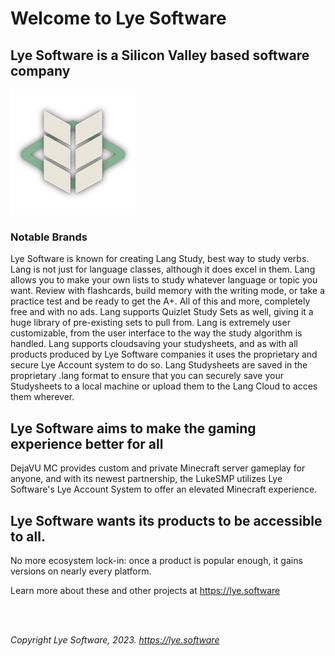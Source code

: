 # Welcome to Lye Software
## Lye Software is a Silicon Valley based software company

<img src="https://github.com/nwvbug/nwvbug-logos/blob/main/lye%20logo/lyelogo.png?raw=true" height="200px" width="auto">


### Notable Brands

Lye Software is known for creating Lang Study, best way to study verbs. Lang is not just for language classes, although it does excel in them. Lang allows you to make your own lists to study whatever language or topic you want. Review with flashcards, build memory with the writing mode, or take a practice test and be ready to get the A+. All of this and more, completely free and with no ads. Lang supports Quizlet Study Sets as well, giving it a huge library of pre-existing sets to pull from. Lang is extremely user customizable, from the user interface to the way the study algorithm is handled. Lang supports cloudsaving your studysheets, and as with all products produced by Lye Software companies it uses the proprietary and secure Lye Account system to do so. Lang Studysheets are saved in the proprietary .lang format to ensure that you can securely save your Studysheets to a local machine or upload them to the Lang Cloud to acces them wherever.


## Lye Software aims to make the gaming experience better for all

DejaVU MC provides custom and private Minecraft server gameplay for anyone, and with its newest partnership, the LukeSMP utilizes Lye Software's Lye Account System to offer an elevated Minecraft experience. 


## Lye Software wants its products to be accessible to all.

No more ecosystem lock-in: once a product is popular enough, it gains versions on nearly every platform.

Learn more about these and other projects at https://lye.software



<br>
<br>

*Copyright Lye Software, 2023. https://lye.software*
